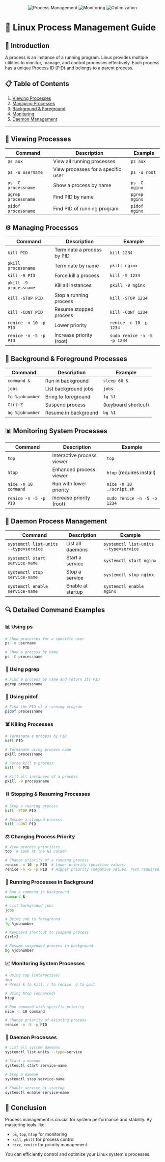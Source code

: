 <div align="center">
  <img src="https://img.shields.io/badge/Linux-Process%20Management-blue" alt="Process Management" />
  <img src="https://img.shields.io/badge/System-Monitoring-green" alt="Monitoring" />
  <img src="https://img.shields.io/badge/Performance-Optimization-orange" alt="Optimization" />
</div>

# 🔄 Linux Process Management Guide
## 🚀 Introduction
A process is an instance of a running program. Linux provides multiple utilities to monitor, manage, and control processes effectively. Each process has a unique Process ID (PID) and belongs to a parent process.

## 📋 Table of Contents
1. [Viewing Processes](#-viewing-processes)
2. [Managing Processes](#-managing-processes)
3. [Background & Foreground](#-background--foreground-processes)
4. [Monitoring](#-monitoring-system-processes)
5. [Daemon Management](#-daemon-process-management)

---

## 👀 Viewing Processes
| Command | Description | Example |
|---------|-------------|---------|
| `ps aux` | View all running processes | `ps aux` |
| `ps -u username` | View processes for a specific user | `ps -u root` |
| `ps -C processname` | Show a process by name | `ps -C nginx` |
| `pgrep processname` | Find PID by name | `pgrep nginx` |
| `pidof processname` | Find PID of running program | `pidof nginx` |
## ⚙️ Managing Processes
| Command | Description | Example |
|---------|-------------|---------|
| `kill PID` | Terminate a process by PID | `kill 1234` |
| `pkill processname` | Terminate by name | `pkill nginx` |
| `kill -9 PID` | Force kill a process | `kill -9 1234` |
| `pkill -9 processname` | Kill all instances | `pkill -9 nginx` |
| `kill -STOP PID` | Stop a running process | `kill -STOP 1234` |
| `kill -CONT PID` | Resume stopped process | `kill -CONT 1234` |
| `renice -n 10 -p PID` | Lower priority | `renice -n 10 -p 1234` |
| `renice -n -5 -p PID` | Increase priority (root) | `sudo renice -n -5 -p 1234` |
## 🔄 Background & Foreground Processes
| Command | Description | Example |
|---------|-------------|---------|
| `command &` | Run in background | `sleep 60 &` |
| `jobs` | List background jobs | `jobs` |
| `fg %jobnumber` | Bring to foreground | `fg %1` |
| `Ctrl+Z` | Suspend process | (keyboard shortcut) |
| `bg %jobnumber` | Resume in background | `bg %1` |
## 📊 Monitoring System Processes
| Command | Description | Example |
|---------|-------------|---------|
| `top` | Interactive process viewer | `top` |
| `htop` | Enhanced process viewer | `htop` (requires install) |
| `nice -n 10 command` | Run with lower priority | `nice -n 10 ./script.sh` |
| `renice -n -5 -p PID` | Increase priority (root) | `sudo renice -n -5 -p 1234` |
## 👻 Daemon Process Management
| Command | Description | Example |
|---------|-------------|---------|
| `systemctl list-units --type=service` | List all daemons | `systemctl list-units --type=service` |
| `systemctl start service-name` | Start a service | `systemctl start nginx` |
| `systemctl stop service-name` | Stop a service | `systemctl stop nginx` |
| `systemctl enable service-name` | Enable at startup | `systemctl enable nginx` |
## 🔍 Detailed Command Examples
### 📊 Using ps
```bash
# Show processes for a specific user
ps -u username

# Show a process by name
ps -C processname
```

### 🔎 Using pgrep
```bash
# Find a process by name and return its PID
pgrep processname
```

### 🔢 Using pidof
```bash
# Find the PID of a running program
pidof processname
```
### ☠️ Killing Processes
```bash
# Terminate a process by PID
kill PID

# Terminate using process name
pkill processname

# Force kill a process
kill -9 PID

# Kill all instances of a process
pkill -9 processname
```
### ⏸️ Stopping & Resuming Processes
```bash
# Stop a running process
kill -STOP PID

# Resume a stopped process
kill -CONT PID
```
### ⚖️ Changing Process Priority
```bash
# View process priorities
top  # Look at the NI column

# Change priority of a running process
renice -n 10 -p PID  # Lower priority (positive values)
renice -n -5 -p PID  # Higher priority (negative values, root required)
```
### 🔄 Running Processes in Background
```bash
# Run a command in background
command &

# List background jobs
jobs

# Bring job to foreground
fg %jobnumber

# Keyboard shortcut to suspend process
Ctrl+Z

# Resume suspended process in background
bg %jobnumber
```
### 📈 Monitoring System Processes
```bash
# Using top (interactive)
top
# Press k to kill, r to renice, q to quit

# Using htop (enhanced)
htop

# Run command with specific priority
nice -n 10 command

# Change priority of existing process
renice -n -5 -p PID
```
### 👻 Daemon Processes
```bash
# List all system daemons
systemctl list-units --type=service

# Start a daemon
systemctl start service-name

# Stop a daemon
systemctl stop service-name

# Enable service at startup
systemctl enable service-name
```
## 🎯 Conclusion
Process management is crucial for system performance and stability. By mastering tools like:
- `ps`, `top`, `htop` for monitoring
- `kill`, `pkill` for process control
- `nice`, `renice` for priority management

You can efficiently control and optimize your Linux system's processes.